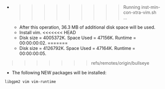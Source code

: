 * >>>>>>>>> Running inst-min-con-xtra-vim.sh ...
  * After this operation, 36.3 MB of additional disk space will be used.
  * Install vim.
<<<<<<< HEAD
  * Disk size = 4005372K. Space Used = 47156K. Runtime = 00:00:00:02.
=======
  * Disk size = 4126792K. Space Used = 47164K. Runtime = 00:00:00:05.
>>>>>>> refs/remotes/origin/bullseye
  * The following NEW packages will be installed:
  ```bash
libgpm2 vim vim-runtime
  ```
